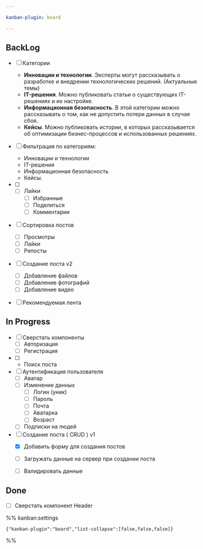 ```yaml
---

kanban-plugin: board

---
```


## BackLog

- [ ] Категории
	- **Инновации и технологии**. Эксперты могут рассказывать о разработке и внедрении технологических решений. (Актуальные темы)
	- **IT-решения**. Можно публиковать статьи о существующих IT-решениях и их настройке.
	- **Информационная безопасность**. В этой категории можно рассказывать о том, как не допустить потери данных в случае сбоя.
	- **Кейсы**. Можно публиковать истории, в которых рассказывается об оптимизации бизнес-процессов и использованных решениях.
- [ ] Фильтрация по категориям:
	- Инновации и технологии
	- IT-решения
	- Информационная безопасность
	- Кейсы.
- [ ] - [ ] Лайки
	- [ ] Избранные
	- [ ] Поделиться
	- [ ] Комментарии
- [ ] Сортировка постов
	- [ ] Просмотры 
	- [ ] Лайки
	- [ ] Репосты
- [ ] Создание поста v2
	- [ ] Добавление файлов
	- [ ] Добавление фотографий
	- [ ] Добавление видео
- [ ] Рекомендуемая лента


## In Progress

- [ ] Сверстать компоненты
	- [ ] Авторизация
	- [ ] Регистрация
- [ ] - Поиск поста
- [ ] Аутентификация пользователя
	- [ ] Аватар
	- [ ] Изменение данных
		- [ ] Логин (уник)
		- [ ] Пароль
		- [ ] Почта
		- [ ] Аватарка
		- [ ] Возраст
	- [ ] Подписки на людей
- [ ] Создание поста ( CRUD ) v1
	- [x] Добавить форму для создания постов
	- [ ] Загружать данные на сервер при создании поста
	- [ ] Валидировать данные


## Done

- [ ] Сверстать компонент Header




%% kanban:settings
```
{"kanban-plugin":"board","list-collapse":[false,false,false]}
```
%%